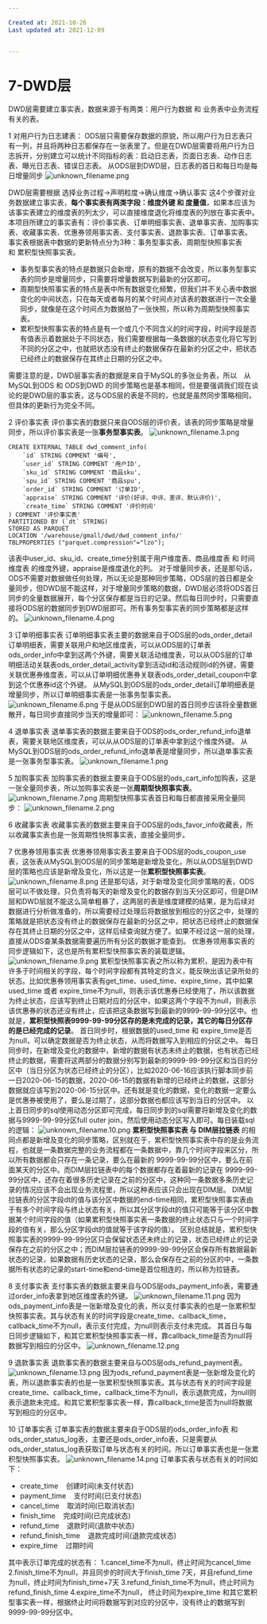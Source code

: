```yaml
---

Created at: 2021-10-26
Last updated at: 2021-12-09


---
```


# 7-DWD层


DWD层需要建立事实表，数据来源于有两类：用户行为数据 和 业务表中业务流程有关的表。

1 对用户行为日志建表：
ODS层只需要保存数据的原貌，所以用户行为日志表只有一列，并且将两种日志都保存在一张表里了。但是在DWD层需要将用户行为日志拆开，分别建立可以统计不同指标的表：启动日志表，页面日志表、动作日志表、曝光日志表、错误日志表。
从ODS层到DWD层，日志表的首日和每日均是每日增量同步
![unknown_filename.png](./_resources/7-DWD层.resources/unknown_filename.png)

DWD层需要根据 选择业务过程→声明粒度→确认维度→确认事实 这4个步骤对业务数据建立事实表，**每个事实表有两类字段：维度外键 和 度量值**，如果本应该为该事实表建立的维度表的列太少，可以直接维度退化将维度表的列放在事实表中。
本项目所建立的事实表有：评价事实表、订单明细事实表、退单事实表、加购事实表、收藏事实表、优惠券领用事实表、支付事实表、退款事实表、订单事实表。
事实表根据表中数据的更新特点分为3种：事务型事实表、周期型快照事实表 和 累积型快照事实表。

* 事务型事实表的特点是数据只会新增，原有的数据不会改变，所以事务型事实表的同步是增量同步，只需要将增量数据写到最新的分区即可。
* 周期型快照事实表的特点是表中所有数据变化频繁，但我们并不关心表中数据变化的中间状态，只在每天或者每月的某个时间点对该表的数据进行一次全量同步，就像是在这个时间点为数据拍了一张快照，所以称为周期型快照事实表。
* 累积型快照事实表的特点是有一个或几个不同含义的时间字段，时间字段是否有值表示着数据处于不同状态，我们需要根据每一条数据的状态变化将它写到不同的分区之中，也就把状态没有终止的数据保存在最新的分区之中，把状态已经终止的数据保存在其终止日期的分区之中。

需要注意的是，DWD层事实表的数据是来自于MySQL的多张业务表，所以　从MySQL到ODS 和 ODS到DWD 的同步策略也是基本相同，但是要强调我们现在谈论的是DWD层的事实表，这与ODS层的表是不同的，也就是虽然同步策略相同，但具体的更新行为完全不同。

2 评价事实表
评价事实表的数据只来自ODS层的评价表，该表的同步策略是增量同步，所以评价事实表是一张**事务型事实表**。
![unknown_filename.3.png](./_resources/7-DWD层.resources/unknown_filename.3.png)
```
CREATE EXTERNAL TABLE dwd_comment_info(
    `id` STRING COMMENT '编号',
    `user_id` STRING COMMENT '用户ID',
    `sku_id` STRING COMMENT '商品sku',
    `spu_id` STRING COMMENT '商品spu',
    `order_id` STRING COMMENT '订单ID',
    `appraise` STRING COMMENT '评价(好评、中评、差评、默认评价)',
    `create_time` STRING COMMENT '评价时间'
) COMMENT '评价事实表'
PARTITIONED BY (`dt` STRING)
STORED AS PARQUET
LOCATION '/warehouse/gmall/dwd/dwd_comment_info/'
TBLPROPERTIES ("parquet.compression"="lzo");
```
该表中user\_id、sku\_id、create\_time分别属于用户维度表、商品维度表 和 时间维度表 的维度外键，appraise是维度退化的列。
对于增量同步表，还是那句话，ODS不需要对数据做任何处理，所以无论是那种同步策略，ODS层的首日都是全量同步，但DWD层不能这样，对于增量同步策略的数据，DWD层必须将ODS首日同步的全量数据展开，每个分区保存都是当日的记录。然后每日同步时，只需要直接将ODS层的数据同步到DWD层即可。所有事务型事实表的同步策略都是这样的。
![unknown_filename.4.png](./_resources/7-DWD层.resources/unknown_filename.4.png)

3 订单明细事实表
订单明细事实表主要的数据来自于ODS层的ods\_order\_detail订单明细表，需要关联用户和地区维度表，可以从ODS层的订单表ods\_order\_info中拿到这两个外键，需要关联活动维度表，可以从ODS层的订单明细活动关联表ods\_order\_detail\_activity拿到活动id和活动规则id的外键，需要关联优惠券维度表，可以从订单明细优惠券关联表ods\_order\_detail\_coupon中拿到这个优惠券id这个外键。
从MySQL到ODS层的ods\_order\_detail订单明细表是增量同步，所以订单明细事实表是一张事务型事实表。
![unknown_filename.6.png](./_resources/7-DWD层.resources/unknown_filename.6.png)
于是从ODS层到DWD层的首日同步应该将全量数据散开，每日同步直接同步当天的增量即可：
![unknown_filename.5.png](./_resources/7-DWD层.resources/unknown_filename.5.png)

4 退单事实表
退单事实表的数据主要来自于ODS的ods\_order\_refund\_info退单表，需要关联地区维度表，可以从从ODS层的订单表中拿到这个维度外键。
从MySQL到ODS层的ods\_order\_refund\_info退单表是增量同步，所以退单事实表是一张事务型事实表。
![unknown_filename.1.png](./_resources/7-DWD层.resources/unknown_filename.1.png)

5 加购事实表
加购事实表的数据主要来自于ODS层的ods\_cart\_info加购表，这是一张全量同步表，所以加购事实表是一张**周期型快照事实表**。
![unknown_filename.7.png](./_resources/7-DWD层.resources/unknown_filename.7.png)
周期型快照事实表首日和每日都直接采用全量同步：
![unknown_filename.2.png](./_resources/7-DWD层.resources/unknown_filename.2.png)

6 收藏事实表
收藏事实表的数据主要来自于ODS层的ods\_favor\_info收藏表，所以收藏事实表也是一张周期性快照事实表，直接全量同步。

7 优惠券领用事实表
优惠券领用事实表主要来自于ODS层的ods\_coupon\_use表，这张表从MySQL到ODS层的同步策略是新增及变化，所以从ODS层到DWD层的策略也应该是新增及变化，所以这是一张**累积型快照事实表**。
![unknown_filename.8.png](./_resources/7-DWD层.resources/unknown_filename.8.png)
还是那句话，对于新增及变化同步策略的表，ODS层可以不做处理，只负责将每天的新增及变化的数据存到当天分区即可，但是DIM层和DWD层就不能这么简单粗暴了，这两层的表是维度建模的结果，是为后续对数据进行分析做准备的，所以需要经过处理后将数据放到相应的分区之中，处理的策略就是把状态没有终止的数据保存在最新的分区之中，把状态已经终止的数据保存在其终止日期的分区之中，这样后续查询就方便了。如果不经过这一层的处理，直接从ODS查某条数据需要遍历所有分区的数据才能查到。
优惠券领用事实表的同步逻辑如下，这也是所有累积型快照事实表的装载逻辑。
![unknown_filename.9.png](./_resources/7-DWD层.resources/unknown_filename.9.png)
累积型快照事实表之所以称为累积，是因为表中有许多于时间相关的字段，每个时间字段都有其特定的含义，能反映出该记录所处的状态。比如优惠券领用事实表有get\_time、used\_time、expire\_time，其中如果used\_time 或者 expire\_time不为null，则表示该优惠券已经使用了，所以该数据为终止状态，应该写到终止日期对应的分区中，如果这两个字段不为null，则表示该优惠券的状态还没有终止，应该把这条数据写到最新的9999-99-99分区中。也就是，**累积型快照表9999-99-99分区存的是未完成的记录，其它的每日分区存的是已经完成的记录**。
首日同步时，根据数据的used\_time 和 expire\_time是否为null，可以确定数据是否为终止状态，从而将数据写入到相应的分区之中。
每日同步时，在新增及变化的数据中，新增的数据有状态未终止的数据，也有状态已经终止的数据，需要将这两部分的数据分别写到最新的9999-99-99分区和当日的分区中（当日分区为状态已经终止的分区），比如2020-06-16应该执行脚本同步前一日2020-06-15的数据，2020-06-15的数据有新增的已经终止的数据，这部分数据就应该写到2020-06-15分区中。还有就是变化的数据，变化的数据一定要么是优惠券被使用了，要么是过期了，这部分数据也都应该写到当日的分区中。
以上首日同步的sql使用动态分区即可完成，每日同步到的sql需要将新增及变化的数据与9999-99-99分区full outer join，然后使用动态分区写入即可。每日装载sql的逻辑：
![unknown_filename.10.png](./_resources/7-DWD层.resources/unknown_filename.10.png)
**累积型快照事实表 与 DIM层拉链表** 的相同点都是新增及变化的同步策略，区别就在于，累积型快照事实表中存的是业务流程，也就是一条数据完整的业务流程都在一条数据中，靠几个时间字段来区分，所以所有数据都会只存在一条记录，要么在最新的 9999-99-99分区中，要么在前面某天的分区中。而DIM层拉链表中的每个数据都存在着最新的记录在 9999-99-99分区中，还存在着很多历史记录在之前的分区中，这种同一条数据多条历史记录的情况应该不会出现业务流程里，所以这种表应该只会出现在DIM层。
DIM层拉链表的分区字段dt的值与该分区中数据的end-time相同，累积型快照事实表由于有多个时间字段与终止状态有关，所以其分区字段dt的值只可能等于该分区中数据某个时间字段的值（如果累积型快照事实表一条数据的终止状态只与一个时间字段的值有关，那么分区字段dt的值就等于该字段的值）。
区别总结就是，累积型快照事实表的9999-99-99分区只会保留状态还未终止的记录，状态已经终止的记录保存在之前的分区之中；而DIM层拉链表的9999-99-99分区会保存所有数据最新状态的记录，如果数据有历史状态的记录，那么会保存在之前的分区的中，一条数据所有状态的记录的start-time和end-time是首位相连的，所以称为拉链表。

8 支付事实表
支付事实表的数据主要来自与ODS层ods\_payment\_info表，需要通过order\_info表拿到地区维度表的外键。
![unknown_filename.11.png](./_resources/7-DWD层.resources/unknown_filename.11.png)
因为ods\_payment\_info表是一张新增及变化的表，所以支付事实表的也是一张累积型快照事实表。其与状态有关的时间字段是create\_time、callback\_time，callback\_time不为null，表示支付完成，为null则表示支付未完成。
其首日与每日同步逻辑如下，和其它累积型快照事实表一样，靠callback\_time是否为null将数据写到相应的分区中。
![unknown_filename.12.png](./_resources/7-DWD层.resources/unknown_filename.12.png)

9 退款事实表
退款事实表的数据主要来自与ODS层ods\_refund\_payment表。
![unknown_filename.13.png](./_resources/7-DWD层.resources/unknown_filename.13.png)
因为ods\_refund\_payment表是一张新增及变化的表，所以退款事实表的也是一张累积型快照事实表。其与状态有关的时间字段是create\_time、callback\_time，callback\_time不为null，表示退款完成，为null则表示退款未完成。和其它累积型事实表一样，靠callback\_time是否为null将数据写到相应的分区中。

10 订单事实表
订单事实表的数据主要来自于ODS层的ods\_order\_info表 和 ods\_order\_status\_log表，主要还是ods\_order\_info表，只是需要从ods\_order\_status\_log表获取订单与状态有关的时间。所以订单事实表也是一张累积型快照事实表。
![unknown_filename.14.png](./_resources/7-DWD层.resources/unknown_filename.14.png)
订单事实表与状态有关的时间如下：

* create\_time    创建时间(未支付状态)
* payment\_time    支付时间(已支付状态)
* cancel\_time    取消时间(已取消状态)
* finish\_time    完成时间(已完成状态)
* refund\_time    退款时间(退款中状态)
* refund\_finish\_time    退款完成时间(退款完成状态)
* expire\_time    过期时间

其中表示订单完成的状态有：
1.cancel\_time不为null，终止时间为cancel\_time
2.finish\_time不为null，并且同步的时间大于finish\_time 7天，并且refund\_time为null，终止时间为finish\_time+7天
3.refund\_finish\_time不为null，终止时间为refund\_finish\_time
4.expire\_time不为null， 终止时间为expire\_time
和其它累积型事实表一样，根据终止时间将数据写到对应的分区中，没有终止的数据写到9999-99-99分区中。

